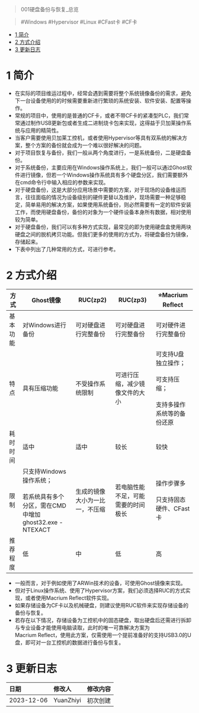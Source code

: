 > 001硬盘备份与恢复_总览

> #Windows #Hypervisor #Linux #CFast卡 #CF卡

- [1 简介](#1%20%E7%AE%80%E4%BB%8B)
- [2 方式介绍](#2%20%E6%96%B9%E5%BC%8F%E4%BB%8B%E7%BB%8D)
- [3 更新日志](#3%20%E6%9B%B4%E6%96%B0%E6%97%A5%E5%BF%97)

# 1 简介

- 在实际的项目维运过程中，经常会遇到需要将整个系统镜像备份的需求，避免下一台设备使用的的时候需要重新进行繁琐的系统安装、软件安装、配置等操作。
- 常规的项目中，使用的是普通的CF卡，或者不带CF卡的紧凑型PLC，我们常常通过制作USB更新包或者生成二进制烧卡包来实现，这得益于贝加莱操作系统与应用的精简性。
- 当客户需要使用贝加莱工控机，或者使用Hypervisor等具有双系统的解决方案，整个方案的备份就会成为一个难以很好解决的问题。
- 对于项目恢复与备份，我们一般从两个角度进行，一是系统备份，二是硬盘备份。
- 对于系统备份，主要应用在Windows操作系统上，我们一般可以通过Ghost软件进行镜像，但若一个Windows操作系统具有多个硬盘分区，我们需要额外在cmd命令行中输入相应的参数来实现。
- 对于硬盘备份，这是大部分应用场景中需要的方案，对于现场的设备维运而言，往往面临的情况为设备级别的硬件更替以及维护，现场需要一种足够稳定，简单易用的解决方案，如果使用系统备份，则必然需要有一定的软件安装工作，而使用硬盘备份，备份的对象为一个硬件设备本身所有数据，相对使用较为简单。
- 对于硬盘备份，我们可以有多种方式实现，最常见的即为使用硬盘盒使用两块硬盘之间的脱机拷贝功能。但我们更多的使用的方式为，将硬盘备份为镜像，存储起来。
- 下表中列出了几种常用的方式，可进行参考。

# 2 方式介绍

| 方式 | Ghost镜像 | RUC(zp2) | RUC(zp3) | ⭐Macrium Reflect |
| ---- | ---- | ---- | ---- | ---- |
| 基本功能 | 对Windows进行备份 | 可对硬盘进行完整备份 | 可对硬盘进行完整备份 | 可对硬件进行完整备份 |
| 特点 | 具有压缩功能 | 不受操作系统限制 | 可进行压缩，减少镜像文件的大小 | 可支持U盘独立操作；<br><br>可支持压缩；<br><br>支持多操作系统等的备份还原 |
| 耗时时间 | 适中 | 适中 | 较长 | 较快 |
| 限制 | 只支持Windows操作系统；<br><br>若系统具有多个分区，需在CMD中增加ghost32.exe -NTEXACT | 生成的镜像大小为一比一，不压缩 | 若电脑性能不足，可能需要的时间极长 | 操作步骤多<br><br>只支持固态硬件、CFast卡 |
| 推荐程度 | 低 | 中 | 低 | 高 |

- 一般而言，对于例如使用了ARWin技术的设备，可使用Ghost镜像来实现。
- 但对于Linux操作系统、使用了Hypervisor方案，我们必须选择RUC的方式实现，或者使用Macrium Reflect软件实现。
- 如果存储设备为CF卡以及机械硬盘，则建议使用RUC软件来实现存储设备的备份与恢复。
- 若存在以下情况，存储设备为工控机中的固态硬盘，取出硬盘后还需进行拆卸与专业设备才能使用电脑读取，此时的唯一可靠解决方案为Macrium Reflect，使用此方案，仅需使用一个提前准备好的支持USB3.0的U盘，即可对一台工控机的数据进行备份与恢复。

# 3 更新日志

| 日期     | 修改人     | 修改内容     |
|:-----|:-----|:-----|
| 2023-12-06     | YuanZhiyi     | 初次创建     |
